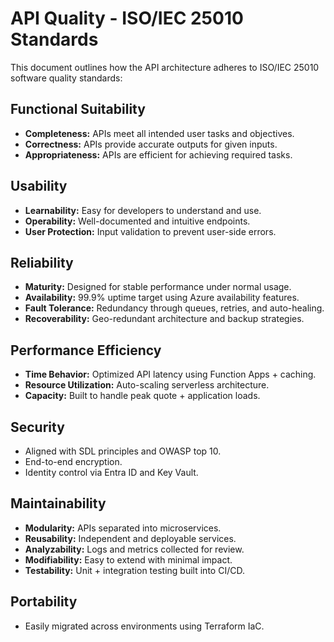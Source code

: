 # API Quality - ISO/IEC 25010 Standards

This document outlines how the API architecture adheres to ISO/IEC 25010 software quality standards:

## Functional Suitability
- **Completeness:** APIs meet all intended user tasks and objectives.
- **Correctness:** APIs provide accurate outputs for given inputs.
- **Appropriateness:** APIs are efficient for achieving required tasks.

## Usability
- **Learnability:** Easy for developers to understand and use.
- **Operability:** Well-documented and intuitive endpoints.
- **User Protection:** Input validation to prevent user-side errors.

## Reliability
- **Maturity:** Designed for stable performance under normal usage.
- **Availability:** 99.9% uptime target using Azure availability features.
- **Fault Tolerance:** Redundancy through queues, retries, and auto-healing.
- **Recoverability:** Geo-redundant architecture and backup strategies.

## Performance Efficiency
- **Time Behavior:** Optimized API latency using Function Apps + caching.
- **Resource Utilization:** Auto-scaling serverless architecture.
- **Capacity:** Built to handle peak quote + application loads.

## Security
- Aligned with SDL principles and OWASP top 10.
- End-to-end encryption.
- Identity control via Entra ID and Key Vault.

## Maintainability
- **Modularity:** APIs separated into microservices.
- **Reusability:** Independent and deployable services.
- **Analyzability:** Logs and metrics collected for review.
- **Modifiability:** Easy to extend with minimal impact.
- **Testability:** Unit + integration testing built into CI/CD.

## Portability
- Easily migrated across environments using Terraform IaC.
